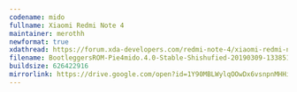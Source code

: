```yaml
---
codename: mido
fullname: Xiaomi Redmi Note 4
maintainer: merothh
newformat: true
xdathread: https://forum.xda-developers.com/redmi-note-4/xiaomi-redmi-note-4-snapdragon-roms-kernels-recoveries--other-development/rom-bootleggersrom-mido-t3728677/
filename: BootleggersROM-Pie4mido.4.0-Stable-Shishufied-20190309-133851.zip
buildsize: 626422916
mirrorlink: https://drive.google.com/open?id=1Y90MBLWylqOOwDx6vsnpnMHHihHiJ-Ri
---
```

